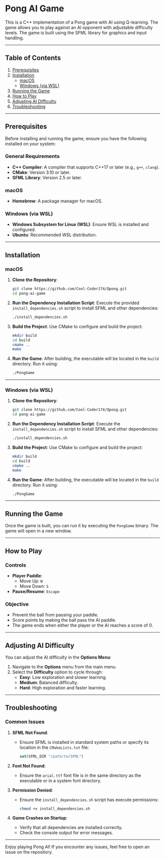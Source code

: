 # Pong AI Game

This is a C++ implementation of a Pong game with AI using Q-learning. The game allows you to play against an AI opponent with adjustable difficulty levels. The game is built using the SFML library for graphics and input handling.

---

## Table of Contents
1. [Prerequisites](#prerequisites)
2. [Installation](#installation)
   - [macOS](#macos)
   - [Windows (via WSL)](#windows-via-wsl)
3. [Running the Game](#running-the-game)
4. [How to Play](#how-to-play)
5. [Adjusting AI Difficulty](#adjusting-ai-difficulty)
6. [Troubleshooting](#troubleshooting)

---

## Prerequisites

Before installing and running the game, ensure you have the following installed on your system:

### General Requirements
- **C++ Compiler**: A compiler that supports C++17 or later (e.g., `g++`, `clang`).
- **CMake**: Version 3.10 or later.
- **SFML Library**: Version 2.5 or later.

### macOS
- **Homebrew**: A package manager for macOS.

### Windows (via WSL)
- **Windows Subsystem for Linux (WSL)**: Ensure WSL is installed and configured.
- **Ubuntu**: Recommended WSL distribution.

---

## Installation

### macOS

1. **Clone the Repository**:
   ```bash
   git clone https://github.com/Cool-Coder174/Qpong.git
   cd pong-ai-game
   ```

2. **Run the Dependency Installation Script**:
   Execute the provided `install_dependencies.sh` script to install SFML and other dependencies:
   ```bash
   ./install_dependencies.sh
   ```

3. **Build the Project**:
   Use CMake to configure and build the project:
   ```bash
   mkdir build
   cd build
   cmake ..
   make
   ```

4. **Run the Game**:
   After building, the executable will be located in the `build` directory. Run it using:
   ```bash
   ./PongGame
   ```

---

### Windows (via WSL)

1. **Clone the Repository**:
   ```bash
   git clone https://github.com/Cool-Coder174/Qpong.git
   cd pong-ai-game
   ```

2. **Run the Dependency Installation Script**:
   Execute the `install_dependencies.sh` script to install SFML and other dependencies:
   ```bash
   ./install_dependencies.sh
   ```

3. **Build the Project**:
   Use CMake to configure and build the project:
   ```bash
   mkdir build
   cd build
   cmake ..
   make
   ```

4. **Run the Game**:
   After building, the executable will be located in the `build` directory. Run it using:
   ```bash
   ./PongGame
   ```

---

## Running the Game

Once the game is built, you can run it by executing the `PongGame` binary. The game will open in a new window.

---

## How to Play

### Controls
- **Player Paddle**:
  - Move Up: `W`
  - Move Down: `S`
- **Pause/Resume**: `Escape`

### Objective
- Prevent the ball from passing your paddle.
- Score points by making the ball pass the AI paddle.
- The game ends when either the player or the AI reaches a score of 0.

---

## Adjusting AI Difficulty

You can adjust the AI difficulty in the **Options Menu**:
1. Navigate to the **Options** menu from the main menu.
2. Select the **Difficulty** option to cycle through:
   - **Easy**: Low exploration and slower learning.
   - **Medium**: Balanced difficulty.
   - **Hard**: High exploration and faster learning.

---

## Troubleshooting

### Common Issues
1. **SFML Not Found**:
   - Ensure SFML is installed in standard system paths or specify its location in the `CMakeLists.txt` file:
     ```cmake
     set(SFML_DIR "/path/to/SFML")
     ```

2. **Font Not Found**:
   - Ensure the `arial.ttf` font file is in the same directory as the executable or in a system font directory.

3. **Permission Denied**:
   - Ensure the `install_dependencies.sh` script has execute permissions:
     ```bash
     chmod +x install_dependencies.sh
     ```

4. **Game Crashes on Startup**:
   - Verify that all dependencies are installed correctly.
   - Check the console output for error messages.

---

Enjoy playing Pong AI! If you encounter any issues, feel free to open an issue on the repository.
